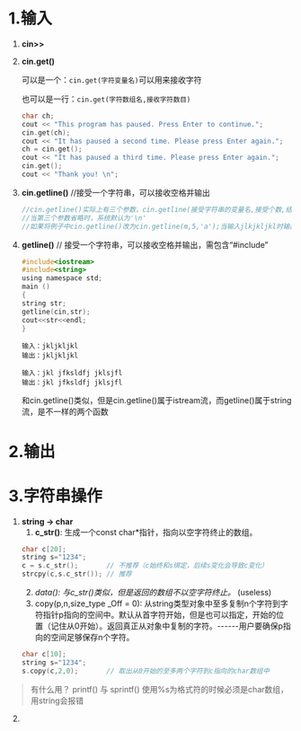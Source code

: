 # 1.输入
1. **cin>>**
2. **cin.get()**

	可以是一个：`cin.get(字符变量名)`可以用来接收字符
	
	也可以是一行：`cin.get(字符数组名,接收字符数目)`
	```c
    char ch;
    cout << "This program has paused. Press Enter to continue.";
    cin.get(ch);
    cout << "It has paused a second time. Please press Enter again."; 
    ch = cin.get();
    cout << "It has paused a third time. Please press Enter again.";
    cin.get();
    cout << "Thank you! \n";
	```
3. **cin.getline()**      //接受一个字符串，可以接收空格并输出
	```c
	//cin.getline()实际上有三个参数，cin.getline(接受字符串的变量名,接受个数,结束字符)
	//当第三个参数省略时，系统默认为'\n'
	//如果将例子中cin.getline()改为cin.getline(m,5,'a');当输入jlkjkljkl时输出jklj，输入jkaljkljkl时，输出jk
	```
4. **getline()**     // 接受一个字符串，可以接收空格并输出，需包含“#include<string>”
	```c
	#include<iostream>
	#include<string>
	using namespace std;
	main ()
	{
	string str;
	getline(cin,str);
	cout<<str<<endl;
	}
	```
	```
	输入：jkljkljkl
	输出：jkljkljkl

	输入：jkl jfksldfj jklsjfl
	输出：jkl jfksldfj jklsjfl
	```
	和cin.getline()类似，但是cin.getline()属于istream流，而getline()属于string流，是不一样的两个函数

# 2.输出
# 3.字符串操作
1. **string -> char**
	1. **c_str()**: 生成一个const char*指针，指向以空字符终止的数组。
	```cpp
	char c[20];
	string s="1234";
	c = s.c_str();       // 不推荐（c始终和s绑定，后续s变化会导致c变化）
	strcpy(c,s.c_str()); // 推荐
	```
	2. _data(): 与c_str()类似，但是返回的数组不以空字符终止。_ (useless)
	3. copy(p,n,size_type _Off = 0): 从string类型对象中至多复制n个字符到字符指针p指向的空间中。默认从首字符开始，但是也可以指定，开始的位置（记住从0开始）。返回真正从对象中复制的字符。------用户要确保p指向的空间足够保存n个字符。
	```cpp
	char c[10];
	string s="1234";
	s.copy(c,2,0);       // 取出从0开始的至多两个字符到c指向的char数组中
	```
> 有什么用？
	printf() 与 sprintf() 使用%s为格式符的时候必须是char数组，用string会报错
2. 
